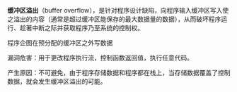**缓冲区溢出**（buffer overflow），是针对程序设计缺陷，向程序输入缓冲区写入使之溢出的内容（通常是超过缓冲区能保存的最大数据量的数据），从而破坏程序运行、趁著中断之际并获取程序乃至系统的控制权。

程序企图在预分配的缓冲区之外写数据

漏洞危害：用于更改程序执行流，控制函数返回值，执行任意代码。

产生原因：不可避免，由于程序存储数据和程序都在栈上，当存储数据覆盖了控制数据，就会发生缓冲区溢出的可能。





